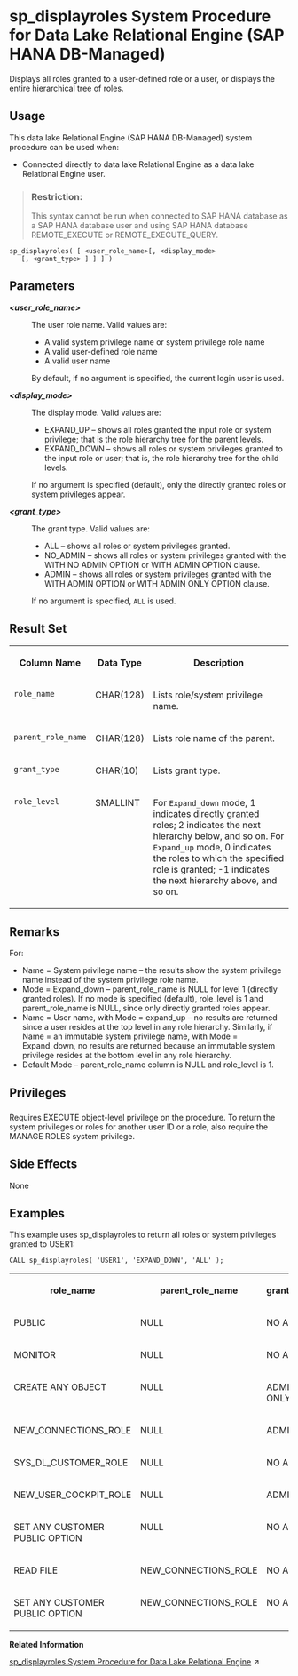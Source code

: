 <!-- loio8c15112761fa4dba8aa2d0cb3a89db92 -->

# sp\_displayroles System Procedure for Data Lake Relational Engine \(SAP HANA DB-Managed\)

Displays all roles granted to a user-defined role or a user, or displays the entire hierarchical tree of roles.



<a name="loio8c15112761fa4dba8aa2d0cb3a89db92__section_dh4_3db_1yb"/>

## Usage

This data lake Relational Engine \(SAP HANA DB-Managed\) system procedure can be used when:

-   Connected directly to data lake Relational Engine as a data lake Relational Engine user.

> ### Restriction:  
> This syntax cannot be run when connected to SAP HANA database as a SAP HANA database user and using SAP HANA database REMOTE\_EXECUTE or REMOTE\_EXECUTE\_QUERY.



```
sp_displayroles( [ <user_role_name>[, <display_mode> 
   [, <grant_type> ] ] ] )
```



<a name="loio8c15112761fa4dba8aa2d0cb3a89db92__section_pyq_cc2_srb"/>

## Parameters


<dl>
<dt><b>

*<user\_role\_name\>*

</b></dt>
<dd>

The user role name. Valid values are:

-   A valid system privilege name or system privilege role name
-   A valid user-defined role name
-   A valid user name

By default, if no argument is specified, the current login user is used.



</dd><dt><b>

*<display\_mode\>*

</b></dt>
<dd>

The display mode. Valid values are:

-   EXPAND\_UP – shows all roles granted the input role or system privilege; that is the role hierarchy tree for the parent levels.
-   EXPAND\_DOWN – shows all roles or system privileges granted to the input role or user; that is, the role hierarchy tree for the child levels.

If no argument is specified \(default\), only the directly granted roles or system privileges appear.



</dd><dt><b>

*<grant\_type\>*

</b></dt>
<dd>

The grant type. Valid values are:

-   ALL – shows all roles or system privileges granted.
-   NO\_ADMIN – shows all roles or system privileges granted with the WITH NO ADMIN OPTION or WITH ADMIN OPTION clause.
-   ADMIN – shows all roles or system privileges granted with the WITH ADMIN OPTION or WITH ADMIN ONLY OPTION clause.

If no argument is specified, `ALL` is used.



</dd>
</dl>



<a name="loio8c15112761fa4dba8aa2d0cb3a89db92__section_ik3_dc2_srb"/>

## Result Set


<table>
<tr>
<th valign="top">

Column Name

</th>
<th valign="top">

Data Type

</th>
<th valign="top">

Description

</th>
</tr>
<tr>
<td valign="top">

`role_name`

</td>
<td valign="top">

CHAR\(128\)

</td>
<td valign="top">

Lists role/system privilege name.

</td>
</tr>
<tr>
<td valign="top">

`parent_role_name`

</td>
<td valign="top">

CHAR\(128\)

</td>
<td valign="top">

Lists role name of the parent.

</td>
</tr>
<tr>
<td valign="top">

`grant_type`

</td>
<td valign="top">

CHAR\(10\)

</td>
<td valign="top">

Lists grant type.

</td>
</tr>
<tr>
<td valign="top">

`role_level`

</td>
<td valign="top">

SMALLINT

</td>
<td valign="top">

For `Expand_down` mode, 1 indicates directly granted roles; 2 indicates the next hierarchy below, and so on. For `Expand_up` mode, 0 indicates the roles to which the specified role is granted; -1 indicates the next hierarchy above, and so on.

</td>
</tr>
</table>



<a name="loio8c15112761fa4dba8aa2d0cb3a89db92__section_jvz_dc2_srb"/>

## Remarks

For:

-   Name = System privilege name – the results show the system privilege name instead of the system privilege role name.
-   Mode = Expand\_down – parent\_role\_name is NULL for level 1 \(directly granted roles\). If no mode is specified \(default\), role\_level is 1 and parent\_role\_name is NULL, since only directly granted roles appear.
-   Name = User name, with Mode = expand\_up – no results are returned since a user resides at the top level in any role hierarchy. Similarly, if Name = an immutable system privilege name, with Mode = Expand\_down, no results are returned because an immutable system privilege resides at the bottom level in any role hierarchy.
-   Default Mode – parent\_role\_name column is NULL and role\_level is 1.



<a name="loio8c15112761fa4dba8aa2d0cb3a89db92__section_z5w_tw1_1yb"/>

## Privileges



### 

Requires EXECUTE object-level privilege on the procedure. To return the system privileges or roles for another user ID or a role, also require the MANAGE ROLES system privilege.



<a name="loio8c15112761fa4dba8aa2d0cb3a89db92__section_fhr_2c2_srb"/>

## Side Effects

None



<a name="loio8c15112761fa4dba8aa2d0cb3a89db92__section_c5m_hc2_srb"/>

## Examples

This example uses sp\_displayroles to return all roles or system privileges granted to USER1:

```
CALL sp_displayroles( 'USER1', 'EXPAND_DOWN', 'ALL' );
```


<table>
<tr>
<th valign="top">

role\_name

</th>
<th valign="top">

parent\_role\_name

</th>
<th valign="top">

grant\_type

</th>
<th valign="top">

role\_level

</th>
</tr>
<tr>
<td valign="top">

PUBLIC

</td>
<td valign="top">

NULL

</td>
<td valign="top">

NO ADMIN

</td>
<td valign="top">

1

</td>
</tr>
<tr>
<td valign="top">

MONITOR

</td>
<td valign="top">

NULL

</td>
<td valign="top">

NO ADMIN

</td>
<td valign="top">

1

</td>
</tr>
<tr>
<td valign="top">

CREATE ANY OBJECT

</td>
<td valign="top">

NULL

</td>
<td valign="top">

ADMIN ONLY

</td>
<td valign="top">

1

</td>
</tr>
<tr>
<td valign="top">

NEW\_CONNECTIONS\_ROLE

</td>
<td valign="top">

NULL

</td>
<td valign="top">

ADMIN

</td>
<td valign="top">

1

</td>
</tr>
<tr>
<td valign="top">

SYS\_DL\_CUSTOMER\_ROLE

</td>
<td valign="top">

NULL

</td>
<td valign="top">

NO ADMIN

</td>
<td valign="top">

1

</td>
</tr>
<tr>
<td valign="top">

NEW\_USER\_COCKPIT\_ROLE

</td>
<td valign="top">

NULL

</td>
<td valign="top">

ADMIN

</td>
<td valign="top">

1

</td>
</tr>
<tr>
<td valign="top">

SET ANY CUSTOMER PUBLIC OPTION

</td>
<td valign="top">

NULL

</td>
<td valign="top">

NO ADMIN

</td>
<td valign="top">

1

</td>
</tr>
<tr>
<td valign="top">

READ FILE

</td>
<td valign="top">

NEW\_CONNECTIONS\_ROLE

</td>
<td valign="top">

NO ADMIN

</td>
<td valign="top">

2

</td>
</tr>
<tr>
<td valign="top">

SET ANY CUSTOMER PUBLIC OPTION

</td>
<td valign="top">

NEW\_CONNECTIONS\_ROLE

</td>
<td valign="top">

NO ADMIN

</td>
<td valign="top">

2

</td>
</tr>
</table>

**Related Information**  


[sp_displayroles System Procedure for Data Lake Relational Engine](https://help.sap.com/viewer/19b3964099384f178ad08f2d348232a9/2024_1_QRC/en-US/a44ba32684f2101598cba97bb3b1b4d4.html "Displays all roles granted to a user-defined role or a user, or displays the entire hierarchical tree of roles.") :arrow_upper_right:

